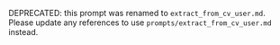 DEPRECATED: this prompt was renamed to `extract_from_cv_user.md`.
Please update any references to use `prompts/extract_from_cv_user.md` instead.